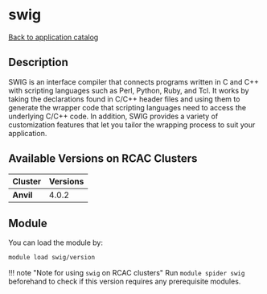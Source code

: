 # swig

[Back to application catalog](../app_catalog.md)

## Description
SWIG is an interface compiler that connects programs written in C and C++ with scripting languages such as Perl, Python, Ruby, and Tcl. It works by taking the declarations found in C/C++ header files and using them to generate the wrapper code that scripting languages need to access the underlying C/C++ code. In addition, SWIG provides a variety of customization features that let you tailor the wrapping process to suit your application.

## Available Versions on RCAC Clusters
|Cluster|Versions|
|---|---|
|**Anvil**|4.0.2|

## Module
You can load the module by:

```bash
module load swig/version
```

!!! note "Note for using `swig` on RCAC clusters"
    Run `module spider swig` beforehand to check if this version requires any prerequisite modules.
